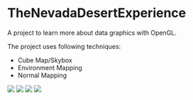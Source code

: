 # TheNevadaDesertExperience
A project to learn more about data graphics with OpenGL.

The project uses following techniques:
* Cube Map/Skybox
* Environment Mapping
* Normal Mapping







![](application_shots/newspaper.png)
![](application_shots/UFOs.png)
![](application_shots/alien-reflection.png)
![](application_shots/cube.png)


